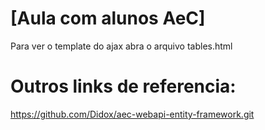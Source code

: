 # [Aula com alunos AeC]
Para ver o template do ajax abra o arquivo tables.html
# Outros links de referencia:
https://github.com/Didox/aec-webapi-entity-framework.git

